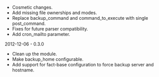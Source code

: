 * Cosmetic changes.
* Add missing file ownerships and modes.
* Replace backup_command and command_to_execute with single post_command.
* Fixes for future parser compatibility.
* Add cron_mailto parameter.

2012-12-06 - 0.3.0
* Clean up the module.
* Make backup_home configurable.
* Add support for fact-base configuration to force backup server and hostname.


